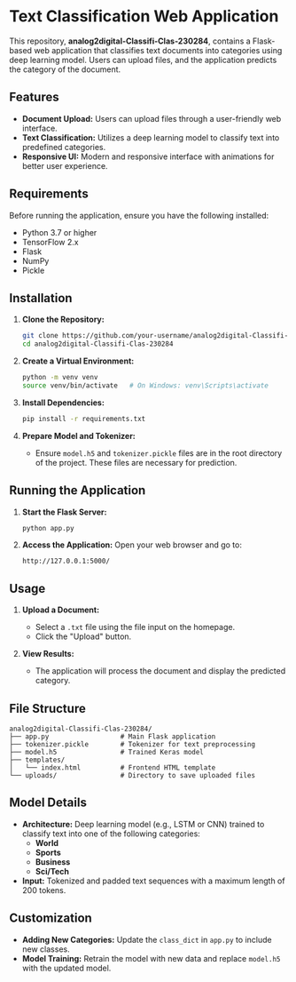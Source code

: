 # Text Classification Web Application

This repository, **analog2digital-Classifi-Clas-230284**, contains a Flask-based web application that classifies text documents into categories using deep learning model. Users can upload files, and the application predicts the category of the document.

## Features

- **Document Upload:** Users can upload files through a user-friendly web interface.
- **Text Classification:** Utilizes a deep learning model to classify text into predefined categories.
- **Responsive UI:** Modern and responsive interface with animations for better user experience.

## Requirements

Before running the application, ensure you have the following installed:

- Python 3.7 or higher
- TensorFlow 2.x
- Flask
- NumPy
- Pickle

## Installation

1. **Clone the Repository:**
    
    ```bash
    git clone https://github.com/your-username/analog2digital-Classifi-Clas-230284.git
    cd analog2digital-Classifi-Clas-230284
    ```
    
2. **Create a Virtual Environment:**
    
    ```bash
    python -m venv venv
    source venv/bin/activate   # On Windows: venv\Scripts\activate
    ```
    
3. **Install Dependencies:**
    
    ```bash
    pip install -r requirements.txt
    ```
    
4. **Prepare Model and Tokenizer:**
    
    - Ensure `model.h5` and `tokenizer.pickle` files are in the root directory of the project. These files are necessary for prediction.

## Running the Application

1. **Start the Flask Server:**
    
    ```bash
    python app.py
    ```
    
2. **Access the Application:** Open your web browser and go to:
    
    ```
    http://127.0.0.1:5000/
    ```
    

## Usage

1. **Upload a Document:**
    
    - Select a `.txt` file using the file input on the homepage.
    - Click the "Upload" button.
2. **View Results:**
    
    - The application will process the document and display the predicted category.

## File Structure

```
analog2digital-Classifi-Clas-230284/
├── app.py                  # Main Flask application
├── tokenizer.pickle        # Tokenizer for text preprocessing
├── model.h5                # Trained Keras model
├── templates/
│   └── index.html          # Frontend HTML template
└── uploads/                # Directory to save uploaded files
```

## Model Details

- **Architecture:** Deep learning model (e.g., LSTM or CNN) trained to classify text into one of the following categories:
    - **World**
    - **Sports**
    - **Business**
    - **Sci/Tech**
- **Input:** Tokenized and padded text sequences with a maximum length of 200 tokens.

## Customization

- **Adding New Categories:** Update the `class_dict` in `app.py` to include new classes.
- **Model Training:** Retrain the model with new data and replace `model.h5` with the updated model.
